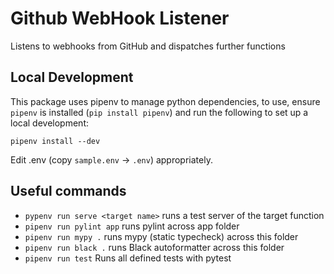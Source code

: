 # Github WebHook Listener

Listens to webhooks from GitHub and dispatches further functions

## Local Development

This package uses pipenv to manage python dependencies, to use, ensure `pipenv` is installed (`pip install pipenv`) and run the following to set up a local development:

```
pipenv install --dev
```

Edit .env (copy `sample.env` -> `.env`) appropriately.

## Useful commands

* `pypenv run serve <target name>` runs a test server of the target function
* `pipenv run pylint app` runs pylint across app folder
* `pipenv run mypy .` runs mypy (static typecheck) across this folder
* `pipenv run black .` runs Black autoformatter across this folder
* `pipenv run test` Runs all defined tests with pytest
